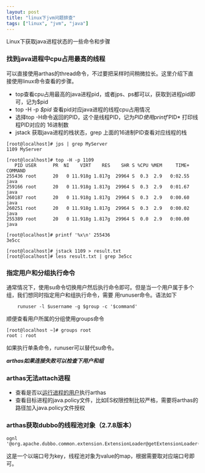 ```yaml
---
layout: post
title: "linux下jvm问题排查"
tags: ["linux", "jvm", "java"]
---
```


Linux下获取java进程状态的一些命令和步骤

### 找到java进程中cpu占用最高的线程

可以直接使用arthas的thread命令，不过要把采样时间稍微拉长。这里介绍下直接使用linux命令查看的步骤。

+ top查看cpu占用最高的java进程pid，或者jps、ps都可以，获取到进程pid即可，记为$pid
+ top -H -p *$pid* 查看pid对应java进程的线程cpu占用情况
+ 选择top -H命令返回的PID，这个是线程PID，记为$PID使用printf '%x' *$PID* 打印线程PID对应的
16进制数
+ jstack 获取java进程的栈状态，grep 上面的16进制PID查看对应线程的栈

```shell
[root@localhost]# jps | grep MyServer
1109 MyServer

[root@localhost]# top -H -p 1109
   PID USER      PR  NI    VIRT    RES    SHR S %CPU %MEM     TIME+ COMMAND                                                                                                      
255436 root      20   0 11.918g 1.817g  29964 S  0.3  2.9   0:02.55 java                                                                                                         
259166 root      20   0 11.918g 1.817g  29964 S  0.3  2.9   0:01.67 java                                                                                                         
260187 root      20   0 11.918g 1.817g  29964 S  0.3  2.9   0:00.60 java                                                                                                         
260251 root      20   0 11.918g 1.817g  29964 S  0.3  2.9   0:00.02 java                                                                                                         
255389 root      20   0 11.918g 1.817g  29964 S  0.0  2.9   0:00.00 java 

[root@localhost]# printf '%x\n' 255436
3e5cc

[root@localhost]# jstack 1109 > result.txt
[root@localhost]# less result.txt | grep 3e5cc
```

### 指定用户和分组执行命令
通常情况下，使用su命令切换用户然后执行命令即可。但是当一个用户属于多个组，我们想同时指定用户和组执行命令，需要
用runuser命令。语法如下
```shell
    runuser -l $username -g $group -c '$command'
```

顺便查看用户所属的分组使用groups命令
```shell
[root@localhost ~]# groups root
root : root
```
如果执行单条命令，runuser可以替代su命令。

***arthas如果连接失败可以检查下用户和组***

### arthas无法attach进程
+ 查看是否以[运行进程的用户](linux下jvm问题排查.md:38)执行arthas
+ 查看目标进程的java.policy文件，比如ES权限控制比较严格，需要将arthas的路径加入java.policy文件授权

### arthas获取dubbo的线程池对象（2.7.8版本）

```shell
ognl '@org.apache.dubbo.common.extension.ExtensionLoader@getExtensionLoader(@org.apache.dubbo.common.threadpool.manager.ExecutorRepository@class).getDefaultExtension().data'
```

这是一个以端口号为key，线程池对象为value的map，根据需要取对应端口号即可。